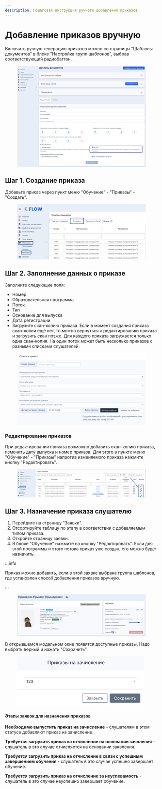 ```yaml
---
description: Пошаговая инструкция ручного добавления приказов
---
```


# Добавление приказов вручную

Включить ручную генерацию приказов можно со страницы "Шаблоны документов" в блоке "Настройка групп шаблонов", выбрав соответствующий радиобаттон.

<figure><img src="../../.gitbook/assets/image (18).png" alt=""><figcaption></figcaption></figure>

## Шаг 1. Создание приказа

Добавьте приказ через пункт меню "Обучение" - "Приказы" - "Создать".

<figure><img src="../../.gitbook/assets/image (142).png" alt=""><figcaption></figcaption></figure>

## Шаг 2. Заполнение данных о приказе

Заполните следующие поля:

* Номер&#x20;
* Образовательная программа
* Поток
* Тип&#x20;
* Основание для выпуска&#x20;
* Дата регистрации
* Загрузите скан-копию приказа. Если в момент создания приказа скан-копии ещё нет, то можно вернуться к редактированию приказа и загрузить скан позже. Для каждого приказа загружается только одна скан-копия. На один поток может быть несколько приказов с разными списками слушателей.

<figure><img src="../../.gitbook/assets/image (143).png" alt=""><figcaption></figcaption></figure>

### Редактирование приказов

При редактировании приказа возможно добавить скан-копию приказа, изменить дату выпуска и номер приказа. Для этого в пункте меню "Обучение" - "Приказы" напротив изменяемого приказа нажмите кнопку "Редактировать".

<figure><img src="../../.gitbook/assets/image (144).png" alt=""><figcaption></figcaption></figure>

## Шаг 3. Назначение приказа слушателю <a href="#shag-3.-naznachenie-prikaza-grazhdaninu" id="shag-3.-naznachenie-prikaza-grazhdaninu"></a>

1. Перейдите на страницу "Заявки".
2. Отсортируйте таблицу по этапу в соответствии с добавляемым типом приказа.
3. Откройте страницу заявки.
4. В блоке "Обучение" нажмите на кнопку "Редактировать". Если для этой программы и этого потока приказ уже создан, его можно будет назначить.

:::info

Приказ можно добавить, если в этой заявке выбрана группа шаблонов, где установлен способ добавления приказов вручную.

:::

<figure><img src="../../.gitbook/assets/image (145).png" alt=""><figcaption></figcaption></figure>

В открывшемся модальном окне появятся доступные приказы. Надо выбрать верный и нажать "Сохранить".

<figure><img src="../../.gitbook/assets/image (146).png" alt=""><figcaption></figcaption></figure>

#### Этапы заявок для назначения приказов <a href="#statusy-zayavok-dlya-naznacheniya-prikazov" id="statusy-zayavok-dlya-naznacheniya-prikazov"></a>

**Необходимо выпустить приказ на зачисление** - слушателям в этом статусе добавляют приказ на зачисление.

**Требуется загрузить приказ на отчисление на основании заявления** - слушатель в это случае отчисляется на основании заявления.

**Требуется загрузить приказ на отчисление в связи с успешным завершением обучения** - слушатель в это случае успешно завершает обучение.

**Требуется загрузить приказ на отчисление за неуспевамость** - слушатель в это случае неуспешно завершает обучение.
